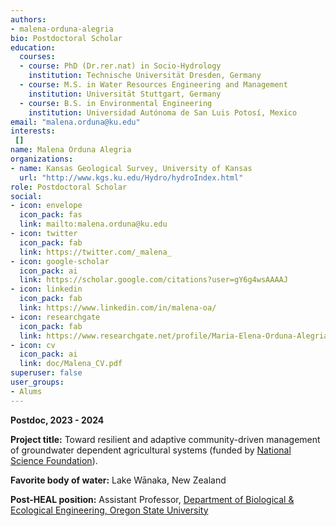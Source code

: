 ```yaml
---
authors:
- malena-orduna-alegria
bio: Postdoctoral Scholar
education:
  courses:
  - course: PhD (Dr.rer.nat) in Socio-Hydrology
    institution: Technische Universität Dresden, Germany
  - course: M.S. in Water Resources Engineering and Management
    institution: Universität Stuttgart, Germany
  - course: B.S. in Environmental Engineering
    institution: Universidad Autónoma de San Luis Potosí, Mexico
email: "malena.orduna@ku.edu"
interests:
 []
name: Malena Orduna Alegria
organizations:
- name: Kansas Geological Survey, University of Kansas
  url: "http://www.kgs.ku.edu/Hydro/hydroIndex.html"
role: Postdoctoral Scholar
social:
- icon: envelope
  icon_pack: fas
  link: mailto:malena.orduna@ku.edu
- icon: twitter
  icon_pack: fab
  link: https://twitter.com/_malena_
- icon: google-scholar
  icon_pack: ai
  link: https://scholar.google.com/citations?user=gY6g4wsAAAAJ
- icon: linkedin
  icon_pack: fab
  link: https://www.linkedin.com/in/malena-oa/
- icon: researchgate
  icon_pack: fab
  link: https://www.researchgate.net/profile/Maria-Elena-Orduna-Alegria
- icon: cv
  icon_pack: ai
  link: doc/Malena_CV.pdf
superuser: false
user_groups:
- Alums
---
```

**Postdoc, 2023 - 2024**

**Project title:** Toward resilient and adaptive community-driven management of groundwater dependent agricultural systems (funded by [National Science Foundation](https://www.nsf.gov/awardsearch/showAward?AWD_ID=2108196&HistoricalAwards=false)).

**Favorite body of water:** Lake Wānaka, New Zealand

**Post-HEAL position:** Assistant Professor, [Department of Biological & Ecological Engineering, Oregon State University](https://bee.oregonstate.edu/)